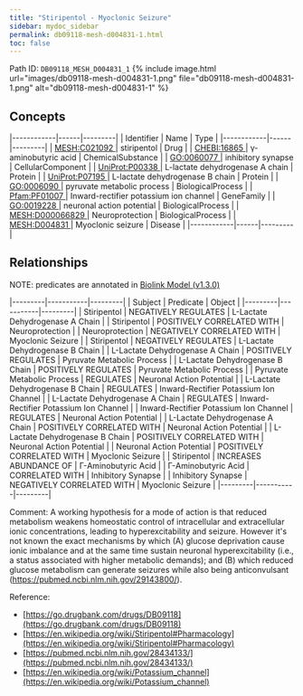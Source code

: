 ```yaml
---
title: "Stiripentol - Myoclonic Seizure"
sidebar: mydoc_sidebar
permalink: db09118-mesh-d004831-1.html
toc: false 
---
```



Path ID: `DB09118_MESH_D004831_1`
{% include image.html url="images/db09118-mesh-d004831-1.png" file="db09118-mesh-d004831-1.png" alt="db09118-mesh-d004831-1" %}

## Concepts

|------------|------|---------|
| Identifier | Name | Type    |
|------------|------|---------|
| <a href="https://identifiers.org/MESH:C021092">MESH:C021092 </a> | stiripentol | Drug |
| <a href="https://identifiers.org/CHEBI:16865">CHEBI:16865 </a> | γ-aminobutyric acid | ChemicalSubstance |
| <a href="https://identifiers.org/GO:0060077">GO:0060077 </a> | inhibitory synapse | CellularComponent |
| <a href="https://identifiers.org/UniProt:P00338">UniProt:P00338 </a> | L-lactate dehydrogenase A chain | Protein |
| <a href="https://identifiers.org/UniProt:P07195">UniProt:P07195 </a> | L-lactate dehydrogenase B chain | Protein |
| <a href="https://identifiers.org/GO:0006090">GO:0006090 </a> | pyruvate metabolic process | BiologicalProcess |
| <a href="https://identifiers.org/Pfam:PF01007">Pfam:PF01007 </a> | Inward-rectifier potassium ion channel | GeneFamily |
| <a href="https://identifiers.org/GO:0019228">GO:0019228 </a> | neuronal action potential | BiologicalProcess |
| <a href="https://identifiers.org/MESH:D000066829">MESH:D000066829 </a> | Neuroprotection | BiologicalProcess |
| <a href="https://identifiers.org/MESH:D004831">MESH:D004831 </a> | Myoclonic seizure | Disease |
|------------|------|---------|

## Relationships


NOTE: predicates are annotated in <a href="https://github.com/biolink/biolink-model/releases/tag/v1.3.0">Biolink Model (v1.3.0)</a>

|---------|-----------|---------|
| Subject | Predicate | Object  |
|---------|-----------|---------|
| Stiripentol | NEGATIVELY REGULATES | L-Lactate Dehydrogenase A Chain |
| Stiripentol | POSITIVELY CORRELATED WITH | Neuroprotection |
| Neuroprotection | NEGATIVELY CORRELATED WITH | Myoclonic Seizure |
| Stiripentol | NEGATIVELY REGULATES | L-Lactate Dehydrogenase B Chain |
| L-Lactate Dehydrogenase A Chain | POSITIVELY REGULATES | Pyruvate Metabolic Process |
| L-Lactate Dehydrogenase B Chain | POSITIVELY REGULATES | Pyruvate Metabolic Process |
| Pyruvate Metabolic Process | REGULATES | Neuronal Action Potential |
| L-Lactate Dehydrogenase B Chain | REGULATES | Inward-Rectifier Potassium Ion Channel |
| L-Lactate Dehydrogenase A Chain | REGULATES | Inward-Rectifier Potassium Ion Channel |
| Inward-Rectifier Potassium Ion Channel | REGULATES | Neuronal Action Potential |
| L-Lactate Dehydrogenase A Chain | POSITIVELY CORRELATED WITH | Neuronal Action Potential |
| L-Lactate Dehydrogenase B Chain | POSITIVELY CORRELATED WITH | Neuronal Action Potential |
| Neuronal Action Potential | POSITIVELY CORRELATED WITH | Myoclonic Seizure |
| Stiripentol | INCREASES ABUNDANCE OF | Γ-Aminobutyric Acid |
| Γ-Aminobutyric Acid | CORRELATED WITH | Inhibitory Synapse |
| Inhibitory Synapse | NEGATIVELY CORRELATED WITH | Myoclonic Seizure |
|---------|-----------|---------|

Comment: A working hypothesis for a mode of action is that reduced metabolism weakens homeostatic control of intracellular and extracellular ionic concentrations, leading to hyperexcitability and seizure. However it's not known the exact mechanisms by which (A) glucose deprivation cause ionic imbalance and at the same time sustain neuronal hyperexcitability (i.e., a status associated with higher metabolic demands); and (B) which reduced glucose metabolism can generate seizures while also being anticonvulsant (https://pubmed.ncbi.nlm.nih.gov/29143800/).

Reference: 
  - [https://go.drugbank.com/drugs/DB09118](https://go.drugbank.com/drugs/DB09118)
  - [https://en.wikipedia.org/wiki/Stiripentol#Pharmacology](https://en.wikipedia.org/wiki/Stiripentol#Pharmacology)
  - [https://pubmed.ncbi.nlm.nih.gov/28434133/](https://pubmed.ncbi.nlm.nih.gov/28434133/)
  - [https://en.wikipedia.org/wiki/Potassium_channel](https://en.wikipedia.org/wiki/Potassium_channel)
